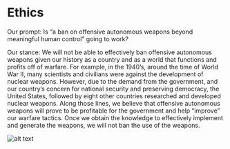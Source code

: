 # Ethics

Our prompt: Is “a ban on offensive autonomous weapons beyond meaningful human control” going to work? 

Our stance: We will not be able to effectively ban offensive autonomous weapons given our history as a country and as a world that functions and profits off of warfare. For example, in the 1940’s, around the time of World War II, many scientists and civilians were against the development of nuclear weapons. However, due to the demand from the government, and our country’s concern for national security and preserving democracy, the United States, followed by eight other countries researched and developed nuclear weapons. Along those lines, we believe that offensive autonomous weapons will prove to be profitable for the government and help “improve” our warfare tactics. Once we obtain the knowledge to effectively implement and generate the weapons, we will not ban the use of the weapons. 

![alt text](/asset/Ethics/ethics.png)



